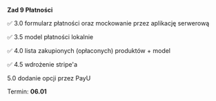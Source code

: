 **Zad 9 Płatności**

✅ 3.0 formularz płatności oraz mockowanie przez aplikację serwerową

✅ 3.5 model płatności lokalnie

✅ 4.0 lista zakupionych (opłaconych) produktów + model

✅ 4.5 wdrożenie stripe'a

5.0 dodanie opcji przez PayU

Termin: **06.01** 
